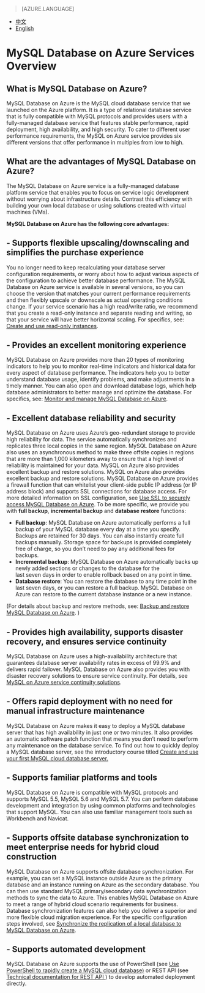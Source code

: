 <properties
    linkid=""
    urlDisplayName=""
    pageTitle="MySQL Database on Azure Service overview | Microsoft Azure Cloud"
    metaKeywords="Azure Cloud, technical documentation, documents and resources, MySQL, database,Quick start guide,Azure MySQL, MySQL PaaS,Azure MySQL PaaS, Azure MySQL Service, Azure RDS"
    description="MySQL Database on Azure Service Overview lists the features and advantages of using the MySQL Database on Azure cloud database service."
    metaCanonical=""
    services="MySQL"
    documentationCenter="Services"
    authors="v-chenyh"
    solutions=""
    manager=""
    editor="" />
<tags
    ms.service="mysql_en"
    ms.author="v-chenyh"
    ms.topic="article"
    ms.date="09/19/2016"
    wacn.date="09/19/2016"
    wacn.lang="en" />

> [AZURE.LANGUAGE]
- [中文](/documentation/articles/mysql-database-tech-overview/)
- [English](/documentation/articles/mysql-database-enus-tech-overview/)

# <a name="mysql-database-on-azure"></a>MySQL Database on Azure Services Overview


## <a name="mysql-database-on-azure"></a>What is MySQL Database on Azure?
MySQL Database on Azure is the MySQL cloud database service that we launched on the Azure platform. It is a type of relational database service that is fully compatible with MySQL protocols and provides users with a fully-managed database service that features stable performance, rapid deployment, high availability, and high security. To cater to different user performance requirements, the MySQL on Azure service provides six different versions that offer performance in multiples from low to high.

## <a name="mysql-database-on-azure"></a>What are the advantages of MySQL Database on Azure?
The MySQL Database on Azure service is a fully-managed database platform service that enables you to focus on service logic development without worrying about infrastructure details. Contrast this efficiency with building your own local database or using solutions created with virtual machines (VMs).

**MySQL Database on Azure has the following core advantages:**

## <a name="-"></a>- Supports flexible upscaling/downscaling and simplifies the purchase experience
You no longer need to keep recalculating your database server configuration requirements, or worry about how to adjust various aspects of the configuration to achieve better database performance. The MySQL Database on Azure service is available in several versions, so you can choose the version that matches your current performance requirements and then flexibly upscale or downscale as actual operating conditions change. If your service scenario has a high read/write ratio, we recommend that you create a read-only instance and separate reading and writing, so that your service will have better horizontal scaling. For specifics, see: [Create and use read-only instances](/documentation/articles/mysql-database-enus-read-replica/).

## <a name="-"></a>- Provides an excellent monitoring experience
MySQL Database on Azure provides more than 20 types of monitoring indicators to help you to monitor real-time indicators and historical data for every aspect of database performance. The indicators help you to better understand database usage, identify problems, and make adjustments in a timely manner. You can also open and download database logs, which help database administrators to better manage and optimize the database. For specifics, see: [Monitor and manage MySQL Database on Azure](/documentation/articles/mysql-database-enus-operation-monitoring-metrics/).

## <a name="-"></a>- Excellent database reliability and security
MySQL Database on Azure uses Azure’s geo-redundant storage to provide high reliability for data. The service automatically synchronizes and replicates three local copies in the same region. MySQL Database on Azure also uses an asynchronous method to make three offsite copies in regions that are more than 1,000 kilometers away to ensure that a high level of reliability is maintained for your data. MySQL on Azure also provides excellent backup and restore solutions. MySQL on Azure also provides excellent backup and restore solutions. MySQL Database on Azure provides a firewall function that can whitelist your client-side public IP address (or IP address block) and supports SSL connections for database access. For more detailed information on SSL configuration, see [Use SSL to securely access MySQL Database on Azure](/documentation/articles/mysql-database-enus-ssl-connection/). To be more specific, we provide you with **full backup**, **incremental backup** and **database restore** functions:

- **Full backup**: MySQL Database on Azure automatically performs a full backup of your MySQL database every day at a time you specify. Backups are retained for 30 days. You can also instantly create full backups manually. Storage space for backups is provided completely free of charge, so you don’t need to pay any additional fees for backups.
- **Incremental backup**: MySQL Database on Azure automatically backs up newly added sections or changes to the database for the last seven days in order to enable rollback based on any point in time.
- **Database restore**: You can restore the database to any time point in the last seven days, or you can restore a full backup. MySQL Database on Azure can restore to the current database instance or a new instance.

(For details about backup and restore methods, see: [Backup and restore MySQL Database on Azure](/documentation/articles/mysql-database-enus-point-in-time-restore/). )

## <a name="-"></a>- Provides high availability, supports disaster recovery, and ensures service continuity
MySQL Database on Azure uses a high-availability architecture that guarantees database server availability rates in excess of 99.9% and delivers rapid failover. MySQL Database on Azure also provides you with disaster recovery solutions to ensure service continuity. For details, see [MySQL on Azure service continuity solutions](/documentation/articles/mysql-database-enus-business-continuity-disaster-recovery/).

## <a name="-"></a>- Offers rapid deployment with no need for manual infrastructure maintenance
MySQL Database on Azure makes it easy to deploy a MySQL database server that has high availability in just one or two minutes. It also provides an automatic software patch function that means you don’t need to perform any maintenance on the database service. To find out how to quickly deploy a MySQL database server, see the introductory course titled [Create and use your first MySQL cloud database server.](/documentation/articles/mysql-database-enus-get-started/)

## <a name="-"></a>- Supports familiar platforms and tools
MySQL Database on Azure is compatible with MySQL protocols and supports MySQL 5.5, MySQL 5.6 and MySQL 5.7. You can perform database development and integration by using common platforms and technologies that support MySQL. You can also use familiar management tools such as Workbench and Navicat.

## <a name="-"></a>- Supports offsite database synchronization to meet enterprise needs for hybrid cloud construction
MySQL Database on Azure supports offsite database synchronization. For example, you can set a MySQL instance outside Azure as the primary database and an instance running on Azure as the secondary database. You can then use standard MySQL primary/secondary data synchronization methods to sync the data to Azure. This enables MySQL Database on Azure to meet a range of hybrid cloud scenario requirements for business. Database synchronization features can also help you deliver a superior and more flexible cloud migration experience. For the specific configuration steps involved, see [Synchronize the replication of a local database to MySQL Database on Azure](/documentation/articles/mysql-database-enus-data-replication/).

## <a name="-"></a>- Supports automated development
MySQL Database on Azure supports the use of PowerShell (see [Use PowerShell to rapidly create a MySQL cloud database)](/documentation/articles/mysql-database-enus-etoe-powershell/) or REST API (see [Technical documentation for REST API ](/documentation/articles/mysql-database-enus-api-createserver/)) to develop automated deployment directly.

<!--HONumber=May17_HO3-->